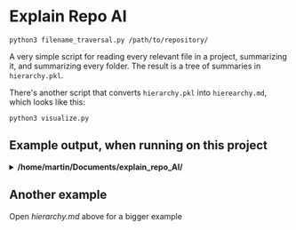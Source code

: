# Explain Repo AI

`python3 filename_traversal.py /path/to/repository/`

A very simple script for reading every relevant file in a project, summarizing it, and summarizing every folder. The result is a tree of summaries in `hierarchy.pkl`. 

There's another script that converts `hierarchy.pkl` into `hierearchy.md`, which looks like this:

`python3 visualize.py`

## Example output, when running on this project

<details>
  <summary><b>/home/martin/Documents/explain_repo_AI/</b></summary>
  The project folder at /home/martin/Documents/explain_repo_AI/ consists of scripts for traversing directories, summarizing text files with OpenAI's GPT-3.5-turbo, visualizing file hierarchies in a markdown format, and storing the structures in a pickle file - includes example outputs on the mrmartin.github.io project.
<details>
  <summary><b>/home/martin/Documents/explain_repo_AI/filename_traversal.py</b></summary>
  filename_traversal.py is a Python script that recursively traverses a directory, summarizes the contents of text files using OpenAI's GPT-3.5-turbo model, and saves the hierarchy of files and summaries in a pickle file, ultimately providing a summary of the entire directory's contents.
</details>
<details>
  <summary><b>/home/martin/Documents/explain_repo_AI/visualize.py</b></summary>
  The visualize.py script loads a hierarchical structure from a pickle file, generates a markdown representation of the hierarchy including summaries, and then writes it to a markdown file named 'hierarchy.md' in utf-8 encoding.
</details>
<details>
  <summary><b>/home/martin/Documents/explain_repo_AI/hierarchy.md</b></summary>
  The hierarchy.md file outlines the structure and contents of the mrmartin.github.io project directory, detailing various subdirectories, files, and summaries of resources such as blog posts, images, configuration files, and reusable components for a Jekyll-based website hosted by Martin Kolar.
</details>
- <b>/home/martin/Documents/explain_repo_AI/hierarchy.pkl</b> (non-text file)
</details>

## Another example 

Open <i>hierarchy.md</i> above for a bigger example
